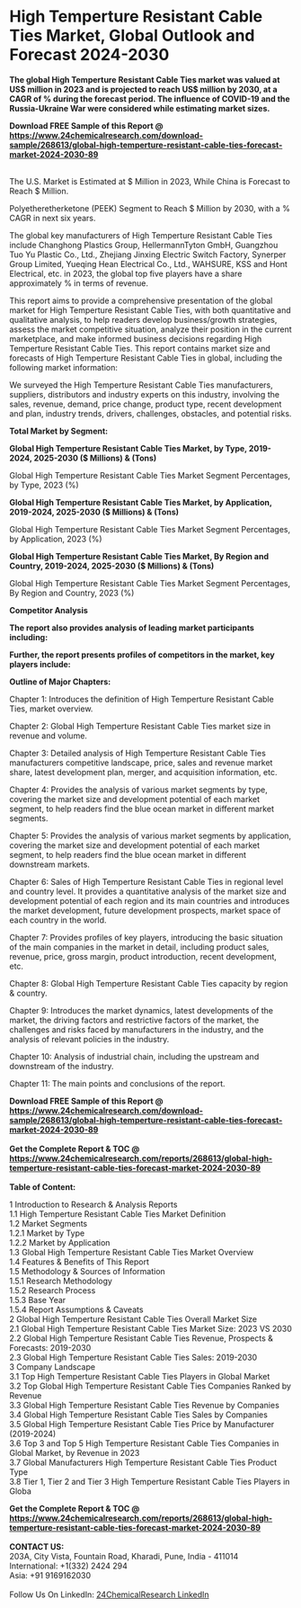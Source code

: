 <h1>High Temperture Resistant Cable Ties Market, Global Outlook and Forecast 2024-2030</h1><p><strong>The global High Temperture Resistant Cable Ties market was valued at US$ million in 2023 and is projected to reach US$ million by 2030, at a CAGR of % during the forecast period. The influence of COVID-19 and the Russia-Ukraine War were considered while estimating market sizes.</strong></p><p>
</p><p></p><div><b>Download FREE Sample of this Report @ 
            <a href="https://www.24chemicalresearch.com/download-sample/268613/global-high-temperture-resistant-cable-ties-forecast-market-2024-2030-89">
            https://www.24chemicalresearch.com/download-sample/268613/global-high-temperture-resistant-cable-ties-forecast-market-2024-2030-89</a></b></div><br><p>
The U.S. Market is Estimated at $ Million in 2023, While China is Forecast to Reach $ Million.</p><p>
Polyetheretherketone (PEEK) Segment to Reach $ Million by 2030, with a % CAGR in next six years.</p><p>
The global key manufacturers of High Temperture Resistant Cable Ties include Changhong Plastics Group, HellermannTyton GmbH, Guangzhou Tuo Yu Plastic Co., Ltd., Zhejiang Jinxing Electric Switch Factory, Synerper Group Limited, Yueqing Hean Electrical Co., Ltd., WAHSURE, KSS and Hont Electrical, etc. in 2023, the global top five players have a share approximately % in terms of revenue.</p><p>
This report aims to provide a comprehensive presentation of the global market for High Temperture Resistant Cable Ties, with both quantitative and qualitative analysis, to help readers develop business/growth strategies, assess the market competitive situation, analyze their position in the current marketplace, and make informed business decisions regarding High Temperture Resistant Cable Ties. This report contains market size and forecasts of High Temperture Resistant Cable Ties in global, including the following market information:</p><p>
</p><p>
</p><p>We surveyed the High Temperture Resistant Cable Ties manufacturers, suppliers, distributors and industry experts on this industry, involving the sales, revenue, demand, price change, product type, recent development and plan, industry trends, drivers, challenges, obstacles, and potential risks.</p><p>
<strong>Total Market by Segment:</strong></p><p>
<strong>Global High Temperture Resistant Cable Ties Market, by Type, 2019-2024, 2025-2030 ($ Millions) &amp; (Tons)</strong></p><p>
Global High Temperture Resistant Cable Ties Market Segment Percentages, by Type, 2023 (%)</p><p>
</p><p>
</p><p><strong>Global High Temperture Resistant Cable Ties Market, by Application, 2019-2024, 2025-2030 ($ Millions) &amp; (Tons)</strong></p><p>
Global High Temperture Resistant Cable Ties Market Segment Percentages, by Application, 2023 (%)</p><p>
</p><p>
</p><p><strong>Global High Temperture Resistant Cable Ties Market, By Region and Country, 2019-2024, 2025-2030 ($ Millions) &amp; (Tons)</strong></p><p>
Global High Temperture Resistant Cable Ties Market Segment Percentages, By Region and Country, 2023 (%)</p><p>
</p><p>
</p><p><strong>Competitor Analysis</strong></p><p>
<strong>The report also provides analysis of leading market participants including:</strong></p><p>
</p><p>
</p><p><strong>Further, the report presents profiles of competitors in the market, key players include:</strong></p><p>
</p><p>
</p><p><strong>Outline of Major Chapters:</strong></p><p>
Chapter 1: Introduces the definition of High Temperture Resistant Cable Ties, market overview.</p><p>
Chapter 2: Global High Temperture Resistant Cable Ties market size in revenue and volume.</p><p>
Chapter 3: Detailed analysis of High Temperture Resistant Cable Ties manufacturers competitive landscape, price, sales and revenue market share, latest development plan, merger, and acquisition information, etc.</p><p>
Chapter 4: Provides the analysis of various market segments by type, covering the market size and development potential of each market segment, to help readers find the blue ocean market in different market segments.</p><p>
Chapter 5: Provides the analysis of various market segments by application, covering the market size and development potential of each market segment, to help readers find the blue ocean market in different downstream markets.</p><p>
Chapter 6: Sales of High Temperture Resistant Cable Ties in regional level and country level. It provides a quantitative analysis of the market size and development potential of each region and its main countries and introduces the market development, future development prospects, market space of each country in the world.</p><p>
Chapter 7: Provides profiles of key players, introducing the basic situation of the main companies in the market in detail, including product sales, revenue, price, gross margin, product introduction, recent development, etc.</p><p>
Chapter 8: Global High Temperture Resistant Cable Ties capacity by region &amp; country.</p><p>
Chapter 9: Introduces the market dynamics, latest developments of the market, the driving factors and restrictive factors of the market, the challenges and risks faced by manufacturers in the industry, and the analysis of relevant policies in the industry.</p><p>
Chapter 10: Analysis of industrial chain, including the upstream and downstream of the industry.</p><p>
Chapter 11: The main points and conclusions of the report.</p><div><b>Download FREE Sample of this Report @ 
            <a href="https://www.24chemicalresearch.com/download-sample/268613/global-high-temperture-resistant-cable-ties-forecast-market-2024-2030-89">
            https://www.24chemicalresearch.com/download-sample/268613/global-high-temperture-resistant-cable-ties-forecast-market-2024-2030-89</a></b></div><br><div><b>Get the Complete Report & TOC @ 
            <a href="https://www.24chemicalresearch.com/reports/268613/global-high-temperture-resistant-cable-ties-forecast-market-2024-2030-89">
            https://www.24chemicalresearch.com/reports/268613/global-high-temperture-resistant-cable-ties-forecast-market-2024-2030-89</a></b></div><br>
            <b>Table of Content:</b><p>1 Introduction to Research & Analysis Reports<br />
    1.1 High Temperture Resistant Cable Ties Market Definition<br />
    1.2 Market Segments<br />
        1.2.1 Market by Type<br />
        1.2.2 Market by Application<br />
    1.3 Global High Temperture Resistant Cable Ties Market Overview<br />
    1.4 Features & Benefits of This Report<br />
    1.5 Methodology & Sources of Information<br />
        1.5.1 Research Methodology<br />
        1.5.2 Research Process<br />
        1.5.3 Base Year<br />
        1.5.4 Report Assumptions & Caveats<br />
2 Global High Temperture Resistant Cable Ties Overall Market Size<br />
    2.1 Global High Temperture Resistant Cable Ties Market Size: 2023 VS 2030<br />
    2.2 Global High Temperture Resistant Cable Ties Revenue, Prospects & Forecasts: 2019-2030<br />
    2.3 Global High Temperture Resistant Cable Ties Sales: 2019-2030<br />
3 Company Landscape<br />
    3.1 Top High Temperture Resistant Cable Ties Players in Global Market<br />
    3.2 Top Global High Temperture Resistant Cable Ties Companies Ranked by Revenue<br />
    3.3 Global High Temperture Resistant Cable Ties Revenue by Companies<br />
    3.4 Global High Temperture Resistant Cable Ties Sales by Companies<br />
    3.5 Global High Temperture Resistant Cable Ties Price by Manufacturer (2019-2024)<br />
    3.6 Top 3 and Top 5 High Temperture Resistant Cable Ties Companies in Global Market, by Revenue in 2023<br />
    3.7 Global Manufacturers High Temperture Resistant Cable Ties Product Type<br />
    3.8 Tier 1, Tier 2 and Tier 3 High Temperture Resistant Cable Ties Players in Globa</p><div><b>Get the Complete Report & TOC @ 
            <a href="https://www.24chemicalresearch.com/reports/268613/global-high-temperture-resistant-cable-ties-forecast-market-2024-2030-89">
            https://www.24chemicalresearch.com/reports/268613/global-high-temperture-resistant-cable-ties-forecast-market-2024-2030-89</a></b></div><br><b>CONTACT US:</b><br>
            203A, City Vista, Fountain Road, Kharadi, Pune, India - 411014<br>
            International: +1(332) 2424 294<br>
            Asia: +91 9169162030 <br><br>
            Follow Us On LinkedIn: <a href="https://www.linkedin.com/company/24chemicalresearch/">24ChemicalResearch LinkedIn</a>